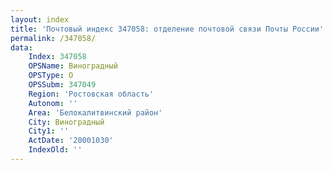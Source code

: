 ```yaml
---
layout: index
title: 'Почтовый индекс 347058: отделение почтовой связи Почты России'
permalink: /347058/
data:
    Index: 347058
    OPSName: Виноградный
    OPSType: О
    OPSSubm: 347049
    Region: 'Ростовская область'
    Autonom: ''
    Area: 'Белокалитвинский район'
    City: Виноградный
    City1: ''
    ActDate: '20001030'
    IndexOld: ''
---
```

